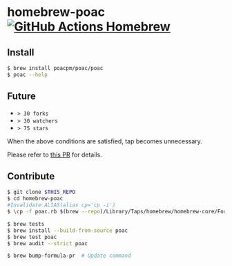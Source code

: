 # homebrew-poac [![GitHub Actions Homebrew](https://github.com/poacpm/homebrew-poac/workflows/Homebrew/badge.svg?branch=master)](https://github.com/poacpm/homebrew-poac/actions?query=workflow%3A%22Homebrew%22)

## Install
```bash
$ brew install poacpm/poac/poac
$ poac --help
```

## Future
* `> 30 forks`
* `> 30 watchers`
* `> 75 stars`

When the above conditions are satisfied, tap becomes unnecessary.

Please refer to [this PR](https://github.com/Homebrew/homebrew-core/pull/31860) for details.


## Contribute
```bash
$ git clone $THIS_REPO
$ cd homebrew-poac
#Invalidate ALIAS(alias cp='cp -i')
$ \cp -f poac.rb $(brew --repo)/Library/Taps/homebrew/homebrew-core/Formula/

$ brew tests
$ brew install --build-from-source poac
$ brew test poac
$ brew audit --strict poac

$ brew bump-formula-pr  # Update command
```
